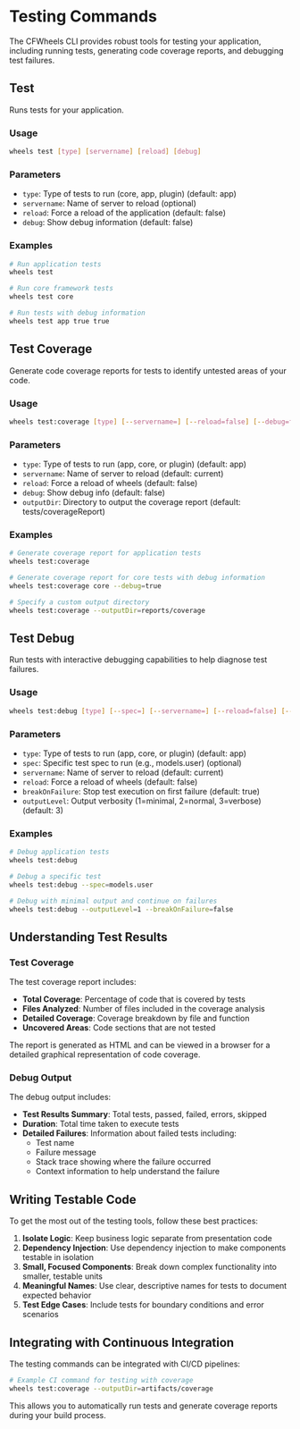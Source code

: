 # Testing Commands

The CFWheels CLI provides robust tools for testing your application, including running tests, generating code coverage reports, and debugging test failures.

## Test

Runs tests for your application.

### Usage

```bash
wheels test [type] [servername] [reload] [debug]
```

### Parameters

- `type`: Type of tests to run (core, app, plugin) (default: app)
- `servername`: Name of server to reload (optional)
- `reload`: Force a reload of the application (default: false)
- `debug`: Show debug information (default: false)

### Examples

```bash
# Run application tests
wheels test

# Run core framework tests
wheels test core

# Run tests with debug information
wheels test app true true
```

## Test Coverage

Generate code coverage reports for tests to identify untested areas of your code.

### Usage

```bash
wheels test:coverage [type] [--servername=] [--reload=false] [--debug=false] [--outputDir=tests/coverageReport]
```

### Parameters

- `type`: Type of tests to run (app, core, or plugin) (default: app)
- `servername`: Name of server to reload (default: current)
- `reload`: Force a reload of wheels (default: false)
- `debug`: Show debug info (default: false)
- `outputDir`: Directory to output the coverage report (default: tests/coverageReport)

### Examples

```bash
# Generate coverage report for application tests
wheels test:coverage

# Generate coverage report for core tests with debug information
wheels test:coverage core --debug=true

# Specify a custom output directory
wheels test:coverage --outputDir=reports/coverage
```

## Test Debug

Run tests with interactive debugging capabilities to help diagnose test failures.

### Usage

```bash
wheels test:debug [type] [--spec=] [--servername=] [--reload=false] [--breakOnFailure=true] [--outputLevel=3]
```

### Parameters

- `type`: Type of tests to run (app, core, or plugin) (default: app)
- `spec`: Specific test spec to run (e.g., models.user) (optional)
- `servername`: Name of server to reload (default: current)
- `reload`: Force a reload of wheels (default: false)
- `breakOnFailure`: Stop test execution on first failure (default: true)
- `outputLevel`: Output verbosity (1=minimal, 2=normal, 3=verbose) (default: 3)

### Examples

```bash
# Debug application tests
wheels test:debug

# Debug a specific test
wheels test:debug --spec=models.user

# Debug with minimal output and continue on failures
wheels test:debug --outputLevel=1 --breakOnFailure=false
```

## Understanding Test Results

### Test Coverage

The test coverage report includes:

- **Total Coverage**: Percentage of code that is covered by tests
- **Files Analyzed**: Number of files included in the coverage analysis
- **Detailed Coverage**: Coverage breakdown by file and function
- **Uncovered Areas**: Code sections that are not tested

The report is generated as HTML and can be viewed in a browser for a detailed graphical representation of code coverage.

### Debug Output

The debug output includes:

- **Test Results Summary**: Total tests, passed, failed, errors, skipped
- **Duration**: Total time taken to execute tests
- **Detailed Failures**: Information about failed tests including:
  - Test name
  - Failure message
  - Stack trace showing where the failure occurred
  - Context information to help understand the failure

## Writing Testable Code

To get the most out of the testing tools, follow these best practices:

1. **Isolate Logic**: Keep business logic separate from presentation code
2. **Dependency Injection**: Use dependency injection to make components testable in isolation
3. **Small, Focused Components**: Break down complex functionality into smaller, testable units
4. **Meaningful Names**: Use clear, descriptive names for tests to document expected behavior
5. **Test Edge Cases**: Include tests for boundary conditions and error scenarios

## Integrating with Continuous Integration

The testing commands can be integrated with CI/CD pipelines:

```bash
# Example CI command for testing with coverage
wheels test:coverage --outputDir=artifacts/coverage
```

This allows you to automatically run tests and generate coverage reports during your build process.
